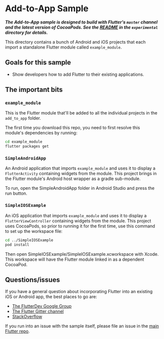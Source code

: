 # Add-to-App Sample

***The Add-to-App sample is designed to build with Flutter's `master` channel
and the latest version of CocoaPods. See the [README](../README.md) in the
`experimental` directory for details.***

This directory contains a bunch of Android and iOS projects that each import
a standalone Flutter module called `example_module`.

## Goals for this sample

* Show developers how to add Flutter to their existing applications.

## The important bits

### `example_module`

This is the Flutter module that'll be added to all the individual projects
in the `add_to_app` folder.

The first time you download this repo, you need to first resolve this
module's dependencies by running:

```bash
cd example_module
flutter packages get
```

### `SimpleAndroidApp`

An Android application that imports `example_module` and uses it to display
a `FlutterActivity` containing widgets from the module. This project brings
in the Flutter module's Android host wrapper as a gradle sub-module.

To run, open the SimpleAndroidApp folder in Android Studio and press the run
button.

### `SimpleIOSExample`

An iOS application that imports `example_module` and uses it to display
a `FlutterViewController` containing widgets from the module. This project
uses CocoaPods, so prior to running it for the first time, use this command
to set up the workspace file:

```bash
cd ../SimpleIOSExample
pod install
```

Then open SimpleIOSExample/SimpleIOSExample.xcworkspace with Xcode. This
workspace will have the Flutter module linked in as a dependent CocoaPod.

## Questions/issues

If you have a general question about incorporating Flutter into an existing
iOS or Android app, the best places to go are:

* [The FlutterDev Google Group](https://groups.google.com/forum/#!forum/flutter-dev)
* [The Flutter Gitter channel](https://gitter.im/flutter/flutter)
* [StackOverflow](https://stackoverflow.com/questions/tagged/flutter)

If you run into an issue with the sample itself, please file an issue
in the [main Flutter repo](https://github.com/flutter/flutter/issues).
